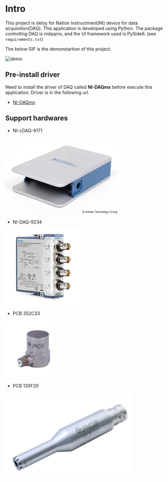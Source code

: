 # Intro
This project is deloy for Nation Instructment(NI) device for data acquisition(DAQ). This application is developed using Python. The package controlling DAQ is nidaqmx, and the UI framework used is PySide6. (see `requirements.txt`)

The below GIF is the demonstartion of this project.

![demo](description/demo.gif)

## Pre-install driver
Need to install the driver of DAQ called **NI-DAQmx** before execute this application. Driver is in the following url.
- [NI-DAQmx](https://www.ni.com/en/support/downloads/drivers/download.ni-daq-mx.html)


## Support hardwares
- NI-cDAQ-9171

<img src="description/NI_cDAQ-9171.jpg" name="NI-cDAQ-9171" height="240">

- NI-DAQ-9234

<img src="description/NI_DAQ-9234.jpg" name="NI-DAQ-9234" height="240">

- PCB 352C33

<img src="description/pcb_352c33.jpg" name="PCB 352C33" height="180">

- PCB 130F20


![PCB 130F20](description/pcb_130f20.jpg)
